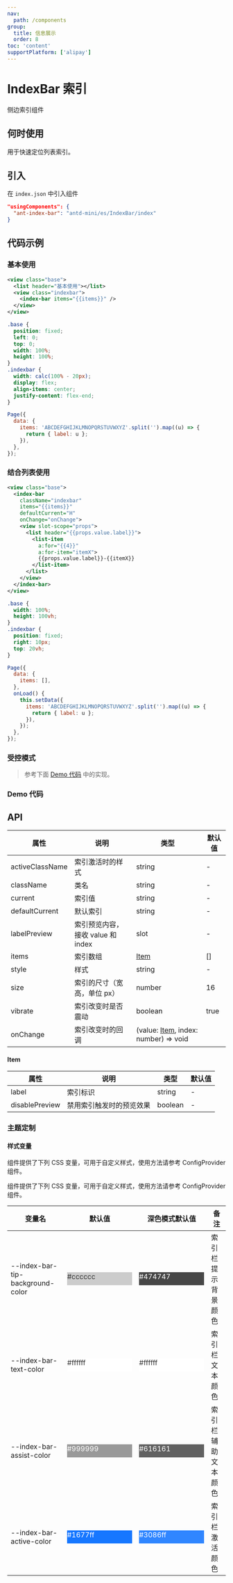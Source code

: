 ```yaml
---
nav:
  path: /components
group:
  title: 信息展示
  order: 8
toc: 'content'
supportPlatform: ['alipay']
---
```


# IndexBar 索引

侧边索引组件

## 何时使用

用于快速定位列表索引。

## 引入

在 `index.json` 中引入组件

```json
"usingComponents": {
  "ant-index-bar": "antd-mini/es/IndexBar/index"
}
```

## 代码示例

### 基本使用

```xml
<view class="base">
  <list header="基本使用"></list>
  <view class="indexbar">
    <index-bar items="{{items}}" />
  </view>
</view>
```

```css
.base {
  position: fixed;
  left: 0;
  top: 0;
  width: 100%;
  height: 100%;
}
.indexbar {
  width: calc(100% - 20px);
  display: flex;
  align-items: center;
  justify-content: flex-end;
}
```

```js
Page({
  data: {
    items: 'ABCDEFGHIJKLMNOPQRSTUVWXYZ'.split('').map((u) => {
      return { label: u };
    }),
  },
});
```

### 结合列表使用

```xml
<view class="base">
  <index-bar
    className="indexbar"
    items="{{items}}"
    defaultCurrent="H"
    onChange="onChange">
    <view slot-scope="props">
      <list header="{{props.value.label}}">
        <list-item
          a:for="{{4}}"
          a:for-item="itemX">
          {{props.value.label}}-{{itemX}}
        </list-item>
      </list>
    </view>
  </index-bar>
</view>
```

```css
.base {
  width: 100%;
  height: 100vh;
}
.indexbar {
  position: fixed;
  right: 10px;
  top: 20vh;
}
```

```js
Page({
  data: {
    items: [],
  },
  onLoad() {
    this.setData({
      items: 'ABCDEFGHIJKLMNOPQRSTUVWXYZ'.split('').map((u) => {
        return { label: u };
      }),
    });
  },
});
```

### 受控模式

> 参考下面 [Demo 代码](#demo-代码) 中的实现。

### Demo 代码

<code src='../../demo/pages/IndexBarControl/index'></code>

## API

| 属性            | 说明                              | 类型                                          | 默认值 |
| --------------- | --------------------------------- | --------------------------------------------- | ------ |
| activeClassName | 索引激活时的样式                  | string                                        | -      |
| className       | 类名                              | string                                        | -      |
| current         | 索引值                            | string                                        | -      |
| defaultCurrent  | 默认索引                          | string                                        | -      |
| labelPreview    | 索引预览内容，接收 value 和 index | slot                                          | -      |
| items           | 索引数组                          | [Item](#item)                                 | []     |
| style           | 样式                              | string                                        | -      |
| size            | 索引的尺寸（宽高，单位 px）       | number                                        | 16     |
| vibrate         | 索引改变时是否震动                | boolean                                       | true   |
| onChange        | 索引改变时的回调                  | (value: [Item](#item), index: number) => void |

#### Item

| 属性           | 说明                     | 类型    | 默认值 |
| -------------- | ------------------------ | ------- | ------ |
| label          | 索引标识                 | string  | -      |
| disablePreview | 禁用索引触发时的预览效果 | boolean | -      |

### 主题定制

#### 样式变量

组件提供了下列 CSS 变量，可用于自定义样式，使用方法请参考 ConfigProvider 组件。

组件提供了下列 CSS 变量，可用于自定义样式，使用方法请参考 ConfigProvider 组件。

| 变量名                           | 默认值                                                                                            | 深色模式默认值                                                                                    | 备注               |
| -------------------------------- | ------------------------------------------------------------------------------------------------- | ------------------------------------------------------------------------------------------------- | ------------------ |
| --index-bar-tip-background-color | <div style="width: 150px; height: 30px; background-color: #cccccc; color: #333333;">#cccccc</div> | <div style="width: 150px; height: 30px; background-color: #474747; color: #ffffff;">#474747</div> | 索引栏提示背景颜色 |
| --index-bar-text-color           | <div style="width: 150px; height: 30px; background-color: #ffffff; color: #333333;">#ffffff</div> | <div style="width: 150px; height: 30px; background-color: #ffffff; color: #333333;">#ffffff</div> | 索引栏文本颜色     |
| --index-bar-assist-color         | <div style="width: 150px; height: 30px; background-color: #999999; color: #ffffff;">#999999</div> | <div style="width: 150px; height: 30px; background-color: #616161; color: #ffffff;">#616161</div> | 索引栏辅助文本颜色 |
| --index-bar-active-color         | <div style="width: 150px; height: 30px; background-color: #1677ff; color: #ffffff;">#1677ff</div> | <div style="width: 150px; height: 30px; background-color: #3086ff; color: #ffffff;">#3086ff</div> | 索引栏激活颜色     |
